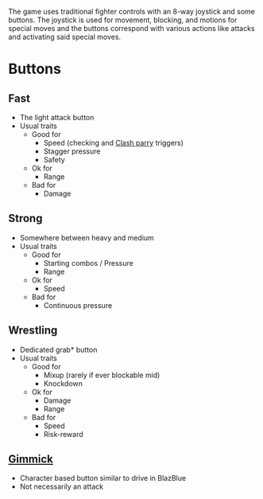 The game uses traditional fighter controls with an 8-way joystick and some buttons. The joystick is used for movement, blocking, and motions for special moves and the buttons correspond with various actions like attacks and activating said special moves.

# Buttons
## Fast
- The light attack button
- Usual traits
	- Good for
		- Speed (checking and [Clash parry](/docs/gameplay_spec/unique_mechanics/clash_parry.md) triggers)
		- Stagger pressure
		- Safety
	- Ok for
		- Range
	- Bad for
		- Damage

## Strong
- Somewhere between heavy and medium
- Usual traits
	- Good for
		- Starting combos / Pressure
		- Range
	- Ok for
		- Speed
	- Bad for
		- Continuous pressure

## Wrestling
- Dedicated grab* button
- Usual traits
	- Good for
		- Mixup (rarely if ever blockable mid)
		- Knockdown
	- Ok for
		- Damage
		- Range
	- Bad for
		- Speed
		- Risk-reward

## [Gimmick](/docs/gameplay_spec/genre_mechanics/gimmick.md)
- Character based button similar to drive in BlazBlue
- Not necessarily an attack

